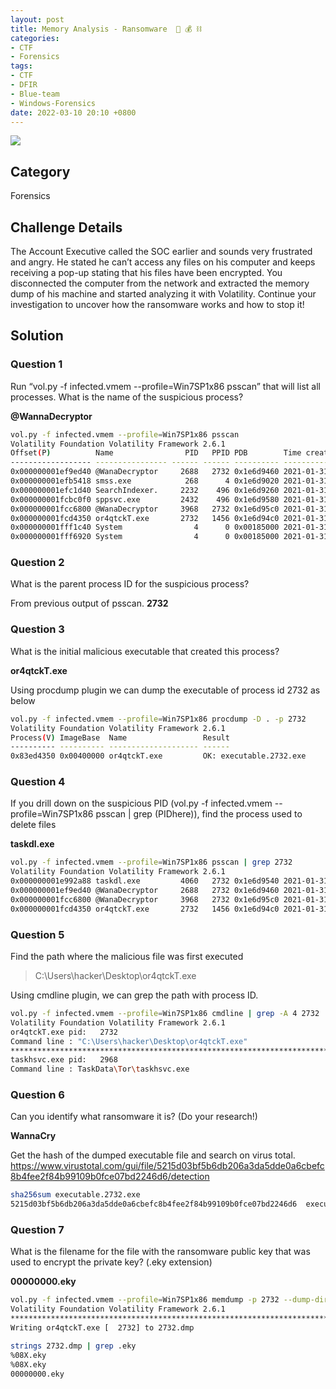 ```yaml
---
layout: post
title: Memory Analysis - Ransomware  👤 💰 ⛓️
categories:
- CTF
- Forensics
tags:
- CTF
- DFIR
- Blue-team
- Windows-Forensics
date: 2022-03-10 20:10 +0800
---
```


<a href="https://blueteamlabs.online/achievement/share/challenge/12792/1"><img src="https://img.shields.io/badge/completed-Memory%20Analysis%20--%20Ransomware-brightgreen" /></a>

## Category

Forensics

## Challenge Details

The Account Executive called the SOC earlier and sounds very frustrated and angry. He stated he can’t access any files on his computer and keeps receiving a pop-up stating that his files have been encrypted. You disconnected the computer from the network and extracted the memory dump of his machine and started analyzing it with Volatility. Continue your investigation to uncover how the ransomware works and how to stop it!

## Solution

### Question 1

Run “vol.py -f infected.vmem --profile=Win7SP1x86 psscan” that will list all processes. What is the name of the suspicious process?

**@WannaDecryptor**

```bash
vol.py -f infected.vmem --profile=Win7SP1x86 psscan 
Volatility Foundation Volatility Framework 2.6.1
Offset(P)          Name                PID   PPID PDB        Time created                   Time exited                   
------------------ ---------------- ------ ------ ---------- ------------------------------ ------------------------------
0x000000001ef9ed40 @WanaDecryptor     2688   2732 0x1e6d9460 2021-01-31 18:24:49 UTC+0000   2021-01-31 18:24:49 UTC+0000  
0x000000001efb5418 smss.exe            268      4 0x1e6d9020 2021-01-31 18:01:10 UTC+0000                                 
0x000000001efc1d40 SearchIndexer.     2232    496 0x1e6d9260 2021-01-31 18:01:18 UTC+0000                                 
0x000000001fcbc0f0 sppsvc.exe         2432    496 0x1e6d9580 2021-01-31 18:03:14 UTC+0000                                 
0x000000001fcc6800 @WanaDecryptor     3968   2732 0x1e6d95c0 2021-01-31 18:02:48 UTC+0000                                 
0x000000001fcd4350 or4qtckT.exe       2732   1456 0x1e6d94c0 2021-01-31 18:02:16 UTC+0000                                 
0x000000001fff1c40 System                4      0 0x00185000 2021-01-31 20:56:12 UTC+0000                                 
0x000000001fff6920 System                4      0 0x00185000 2021-01-31 18:01:10 UTC+0000  
```

### Question 2

What is the parent process ID for the suspicious process?

From previous output of psscan.
**2732**

### Question 3

What is the initial malicious executable that created this process?

**or4qtckT.exe**

Using procdump plugin we can dump the executable of process id 2732 as below

```bash
vol.py -f infected.vmem --profile=Win7SP1x86 procdump -D . -p 2732
Volatility Foundation Volatility Framework 2.6.1
Process(V) ImageBase  Name                 Result
---------- ---------- -------------------- ------
0x83ed4350 0x00400000 or4qtckT.exe         OK: executable.2732.exe
```

### Question 4

If you drill down on the suspicious PID (vol.py -f infected.vmem --profile=Win7SP1x86 psscan | grep (PIDhere)), find the process used to delete files

**taskdl.exe**

```bash
vol.py -f infected.vmem --profile=Win7SP1x86 psscan | grep 2732
Volatility Foundation Volatility Framework 2.6.1
0x000000001e992a88 taskdl.exe         4060   2732 0x1e6d9540 2021-01-31 18:24:54 UTC+0000   2021-01-31 18:24:54 UTC+0000  
0x000000001ef9ed40 @WanaDecryptor     2688   2732 0x1e6d9460 2021-01-31 18:24:49 UTC+0000   2021-01-31 18:24:49 UTC+0000  
0x000000001fcc6800 @WanaDecryptor     3968   2732 0x1e6d95c0 2021-01-31 18:02:48 UTC+0000                                 
0x000000001fcd4350 or4qtckT.exe       2732   1456 0x1e6d94c0 2021-01-31 18:02:16 UTC+0000
```

### Question 5

Find the path where the malicious file was first executed

> C:\Users\hacker\Desktop\or4qtckT.exe

Using cmdline plugin, we can grep the path with process ID.

```bash
vol.py -f infected.vmem --profile=Win7SP1x86 cmdline | grep -A 4 2732
Volatility Foundation Volatility Framework 2.6.1
or4qtckT.exe pid:   2732
Command line : "C:\Users\hacker\Desktop\or4qtckT.exe" 
************************************************************************
taskhsvc.exe pid:   2968
Command line : TaskData\Tor\taskhsvc.exe
```

### Question 6

Can you identify what ransomware it is? (Do your research!)

**WannaCry**

Get the hash of the dumped executable file and search on virus total.
<https://www.virustotal.com/gui/file/5215d03bf5b6db206a3da5dde0a6cbefc8b4fee2f84b99109b0fce07bd2246d6/detection>

```bash
sha256sum executable.2732.exe 
5215d03bf5b6db206a3da5dde0a6cbefc8b4fee2f84b99109b0fce07bd2246d6  executable.2732.exe
```

### Question 7

What is the filename for the file with the ransomware public key that was used to encrypt the private key? (.eky extension)

**00000000.eky**

```bash
vol.py -f infected.vmem --profile=Win7SP1x86 memdump -p 2732 --dump-dir .
Volatility Foundation Volatility Framework 2.6.1
************************************************************************
Writing or4qtckT.exe [  2732] to 2732.dmp
```

```bash
strings 2732.dmp | grep .eky
%08X.eky
%08X.eky
00000000.eky
```
